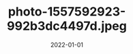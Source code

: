 ---
title: "photo-1557592923-992b3dc4497d.jpeg"
src: "../../assets/images/photo-1557592923-992b3dc4497d.jpeg"
date: 2022-01-01
tags: ["paris"]
---